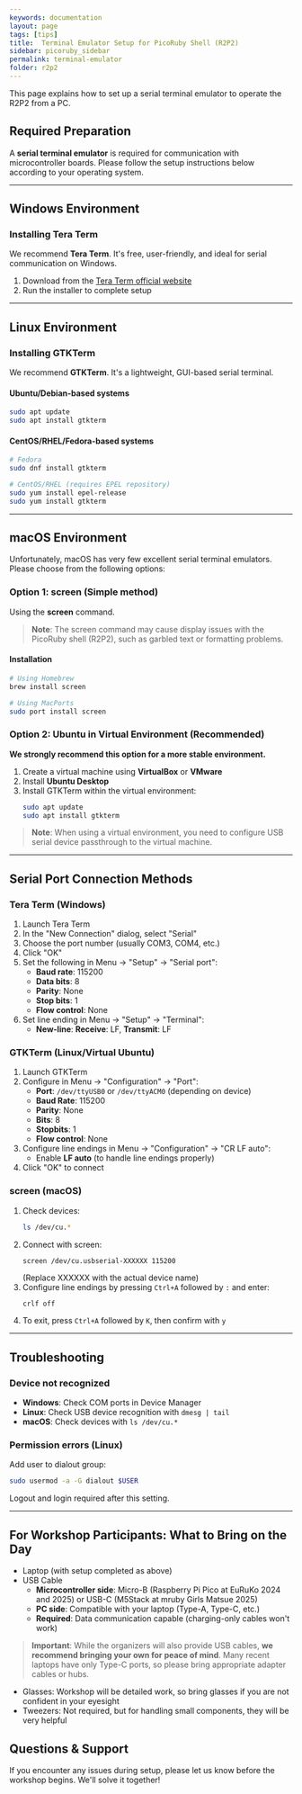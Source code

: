 ```yaml
---
keywords: documentation
layout: page
tags: [tips]
title:  Terminal Emulator Setup for PicoRuby Shell (R2P2)
sidebar: picoruby_sidebar
permalink: terminal-emulator
folder: r2p2
---
```


This page explains how to set up a serial terminal emulator to operate the R2P2 from a PC.

## Required Preparation

A **serial terminal emulator** is required for communication with microcontroller boards. Please follow the setup instructions below according to your operating system.

---

## Windows Environment

### Installing Tera Term

We recommend **Tera Term**. It's free, user-friendly, and ideal for serial communication on Windows.

1. Download from the [Tera Term official website](https://teratermproject.github.io/index-en.html)
2. Run the installer to complete setup

---

## Linux Environment

### Installing GTKTerm

We recommend **GTKTerm**. It's a lightweight, GUI-based serial terminal.

#### Ubuntu/Debian-based systems
```bash
sudo apt update
sudo apt install gtkterm
```

#### CentOS/RHEL/Fedora-based systems
```bash
# Fedora
sudo dnf install gtkterm

# CentOS/RHEL (requires EPEL repository)
sudo yum install epel-release
sudo yum install gtkterm
```

---

## macOS Environment

Unfortunately, macOS has very few excellent serial terminal emulators. Please choose from the following options:

### Option 1: screen (Simple method)

Using the **screen** command.

> **Note**: The screen command may cause display issues with the PicoRuby shell (R2P2), such as garbled text or formatting problems.

#### Installation
```bash
# Using Homebrew
brew install screen

# Using MacPorts
sudo port install screen
```

### Option 2: Ubuntu in Virtual Environment (Recommended)

**We strongly recommend this option for a more stable environment.**

1. Create a virtual machine using **VirtualBox** or **VMware**
2. Install **Ubuntu Desktop**
3. Install GTKTerm within the virtual environment:
   ```bash
   sudo apt update
   sudo apt install gtkterm
   ```

> **Note**: When using a virtual environment, you need to configure USB serial device passthrough to the virtual machine.

---

## Serial Port Connection Methods

### Tera Term (Windows)

1. Launch Tera Term
2. In the "New Connection" dialog, select "Serial"
3. Choose the port number (usually COM3, COM4, etc.)
4. Click "OK"
5. Set the following in Menu → "Setup" → "Serial port":
   - **Baud rate**: 115200
   - **Data bits**: 8
   - **Parity**: None
   - **Stop bits**: 1
   - **Flow control**: None
6. Set line ending in Menu → "Setup" → "Terminal":
   - **New-line**: **Receive**: LF, **Transmit**: LF

### GTKTerm (Linux/Virtual Ubuntu)

1. Launch GTKTerm
2. Configure in Menu → "Configuration" → "Port":
   - **Port**: `/dev/ttyUSB0` or `/dev/ttyACM0` (depending on device)
   - **Baud Rate**: 115200
   - **Parity**: None
   - **Bits**: 8
   - **Stopbits**: 1
   - **Flow control**: None
3. Configure line endings in Menu → "Configuration" → "CR LF auto":
   - Enable **LF auto** (to handle line endings properly)
4. Click "OK" to connect

### screen (macOS)

1. Check devices:
   ```bash
   ls /dev/cu.*
   ```
2. Connect with screen:
   ```bash
   screen /dev/cu.usbserial-XXXXXX 115200
   ```
   (Replace XXXXXX with the actual device name)
3. Configure line endings by pressing `Ctrl+A` followed by `:` and enter:
   ```
   crlf off
   ```
4. To exit, press `Ctrl+A` followed by `K`, then confirm with `y`

---

## Troubleshooting

### Device not recognized

- **Windows**: Check COM ports in Device Manager
- **Linux**: Check USB device recognition with `dmesg | tail`
- **macOS**: Check devices with `ls /dev/cu.*`

### Permission errors (Linux)

Add user to dialout group:
```bash
sudo usermod -a -G dialout $USER
```
Logout and login required after this setting.

---

## For Workshop Participants: What to Bring on the Day

- Laptop (with setup completed as above)
- USB Cable
  - **Microcontroller side**: Micro-B (Raspberry Pi Pico at EuRuKo 2024 and 2025) or USB-C (M5Stack at mruby Girls Matsue 2025)
  - **PC side**: Compatible with your laptop (Type-A, Type-C, etc.)
  - **Required**: Data communication capable (charging-only cables won't work)
  
> **Important**: While the organizers will also provide USB cables, **we recommend bringing your own for peace of mind**. Many recent laptops have only Type-C ports, so please bring appropriate adapter cables or hubs.

- Glasses: Workshop will be detailed work, so bring glasses if you are not confident in your eyesight
- Tweezers: Not required, but for handling small components, they will be very helpful

## Questions & Support

If you encounter any issues during setup, please let us know before the workshop begins. We'll solve it together!

